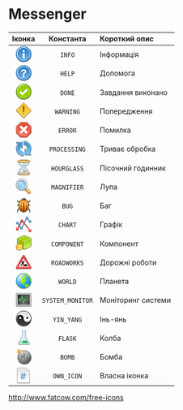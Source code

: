# Messenger

|                                   Іконка                                 |     Константа    |    Короткий опис   |
| :----------------------------------------------------------------------: | :--------------: | :----------------- |
| <img valign="middle" src="/src/main/resources/icons/information.png">    | `INFO`           | Інформація         |
| <img valign="middle" src="/src/main/resources/icons/help.png">           | `HELP`           | Допомога           |
| <img valign="middle" src="/src/main/resources/icons/done.png">           | `DONE`           | Завдання виконано  |
| <img valign="middle" src="/src/main/resources/icons/warning.png">        | `WARNING`        | Попередження       |
| <img valign="middle" src="/src/main/resources/icons/error.png">          | `ERROR`          | Помилка            |
| <img valign="middle" src="/src/main/resources/icons/processing.png">     | `PROCESSING`     | Триває обробка     |
| <img valign="middle" src="/src/main/resources/icons/hourglass.png">      | `HOURGLASS`      | Пісочний годинник  |
| <img valign="middle" src="/src/main/resources/icons/magnifier.png">      | `MAGNIFIER`      | Лупа               |
| <img valign="middle" src="/src/main/resources/icons/bug.png">            | `BUG`            | Баг                |
| <img valign="middle" src="/src/main/resources/icons/chart.png">          | `CHART`          | Графік             |
| <img valign="middle" src="/src/main/resources/icons/component.png">      | `COMPONENT`      | Компонент          |
| <img valign="middle" src="/src/main/resources/icons/roadworks.png">      | `ROADWORKS`      | Дорожні роботи     |
| <img valign="middle" src="/src/main/resources/icons/world.png">          | `WORLD`          | Планета            |
| <img valign="middle" src="/src/main/resources/icons/system_monitor.png"> | `SYSTEM_MONITOR` | Моніторинг системи |
| <img valign="middle" src="/src/main/resources/icons/yin_yang.png">       | `YIN_YANG`       | Інь-янь            |
| <img valign="middle" src="/src/main/resources/icons/flask.png">          | `FLASK`          | Колба              |
| <img valign="middle" src="/src/main/resources/icons/bomb.png">           | `BOMB`           | Бомба              |
| <img valign="middle" src="/src/main/resources/icons/own_icon.png">       | `OWN_ICON`       | Власна іконка      |

http://www.fatcow.com/free-icons
